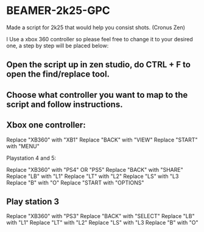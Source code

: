 # BEAMER-2k25-GPC
Made a script for 2k25 that would help you consist shots. (Cronus Zen)

I Use a xbox 360 controller so please feel free to change it to your desired one, a step by step will be placed below:

## Open the script up in zen studio, do CTRL + F to open the find/replace tool. ##

## Choose what controller you want to map to the script and follow instructions. ##

## Xbox one controller: ##

Replace "XB360" with "XB1"
Replace "BACK" with "VIEW"
Replace "START" with "MENU"

Playstation 4 and 5:

Replace "XB360" with "PS4" OR "PS5"
Replace "BACK" with "SHARE"
Replace "LB" with "L1"
Replace "LT" with "L2"
Replace "LS" with "L3
Replace "B" with "O"
Replace "START with "OPTIONS"

## Play station 3 ##

Replace "XB360" with "PS3"
Replace "BACK" with "SELECT"
Replace "LB" with "L1"
Replace "LT" with "L2"
Replace "LS" with "L3
Replace "B" with "O"

